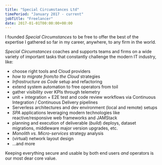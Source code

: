```yaml
---
title: "Special Circumstances Ltd"
timePeriod: "January 2017 - current"
jobTitle: "Freelancer"
date: 2017-01-01T00:00:00+00:00
---
```


I founded _Special Circumstances_ to be free to offer the best of the expertise I gathered so far in my career, anywhere, to any firm in the world.

_Special Circumstances_ coaches and supports teams and firms on a wide variety of important tasks that constantly challenge the modern IT industry, like:

- choose right tools and Cloud providers
- _how to migrate from/to the Cloud_ strategies
- _Infrastructure as Code_ setup and refactoring
- extend system automation to free operators from toil
- gather visibility over KPIs through telemetry
- unit + integration + E2E test and code review workflows via Continuous Integration / Continuous Delivery pipelines
- Serverless architectures and dev environment (local and remote) setups
- _SPA_ applications leveraging modern technologies like reactive/responsive web frameworks and JAMStack
- planning and execution of deliverable (_build_) deploys, dataset migrations, middleware major version upgrades, etc.
- _Monolith vs. Micro-services_ strategy analysis
- (virtual) network layout design
- ...and more

Keeping everything secure and usable by both end users _and_ operators is our most dear core value.
